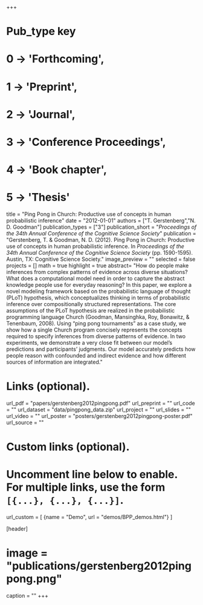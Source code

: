 +++
# Pub_type key
# 0 -> 'Forthcoming',
# 1 -> 'Preprint',
# 2 -> 'Journal',
# 3 -> 'Conference Proceedings',
# 4 -> 'Book chapter',
# 5 -> 'Thesis'

title = "Ping Pong in Church: Productive use of concepts in human probabilistic inference"
date = "2012-01-01"
authors = ["T. Gerstenberg","N. D. Goodman"]
publication_types = ["3"]
publication_short = "_Proceedings of the 34th Annual Conference of the Cognitive Science Society_"
publication = "Gerstenberg, T. & Goodman, N. D. (2012). Ping Pong in Church: Productive use of concepts in human probabilistic inference. In _Proceedings of the 34th Annual Conference of the Cognitive Science Society_ (pp. 1590-1595). Austin, TX: Cognitive Science Society."
image_preview = ""
selected = false
projects = []
math = true
highlight = true
abstract= "How do people make inferences from complex patterns of evidence across diverse situations? What does a computational model need in order to capture the abstract knowledge people use for everyday reasoning? In this paper, we explore a novel modeling framework based on the probabilistic language of thought (PLoT) hypothesis, which conceptualizes thinking in terms of probabilistic inference over compositionally structured representations. The core assumptions of the PLoT hypothesis are realized in the probabilistic programming language Church (Goodman, Mansinghka, Roy, Bonawitz, & Tenenbaum, 2008). Using “ping pong tournaments” as a case study, we show how a single Church program concisely represents the concepts required to specify inferences from diverse patterns of evidence. In two experiments, we demonstrate a very close fit between our model’s predictions and participants’ judgments. Our model accurately predicts how people reason with confounded and indirect evidence and how different sources of information are integrated."

# Links (optional).
url_pdf = "papers/gerstenberg2012pingpong.pdf"
url_preprint = ""
url_code = ""
url_dataset = "data/pingpong_data.zip"
url_project = ""
url_slides = ""
url_video = ""
url_poster = "posters/gerstenberg2012pingpong-poster.pdf"
url_source = ""

# Custom links (optional).
#   Uncomment line below to enable. For multiple links, use the form `[{...}, {...}, {...}]`.
url_custom = [
{name = "Demo", url = "demos/BPP_demos.html"}
]

[header]
# image = "publications/gerstenberg2012pingpong.png"
caption = ""
+++

